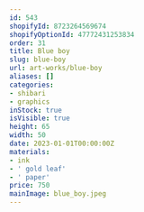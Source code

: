 ```yaml
---
id: 543
shopifyId: 8723264569674
shopifyOptionId: 47772431253834
order: 31
title: Blue boy
slug: blue-boy
url: art-works/blue-boy
aliases: []
categories:
- shibari
- graphics
inStock: true
isVisible: true
height: 65
width: 50
date: 2023-01-01T00:00:00Z
materials:
- ink
- ' gold leaf'
- ' paper'
price: 750
mainImage: blue_boy.jpeg
---
```

